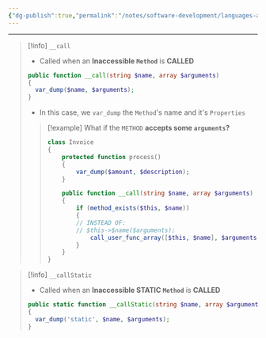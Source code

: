```yaml
---
{"dg-publish":true,"permalink":"/notes/software-development/languages-and-frameworks/web-development/backend/php/02-object-oriented-programming-oop/09-magic-methods/03-call-and-call-static/","tags":["programming","php","webdevelopment","backend","OOP"],"created":"2025-07-13T15:24:54.984+08:00"}
---
```



---

> [!info] `__call`
>
> - Called when an **Inaccessible `Method`** is **CALLED**
>
> ```php
> public function __call(string $name, array $arguments)
> {
> 	var_dump($name, $arguments);
> }
> ```
>
> - In this case, we `var_dump` the `Method`'s name and it's `Properties`
>
> > [!example]
> > What if the `METHOD` **accepts some `arguments`?**
> >
> > ```php
> > class Invoice
> > {
> > 	protected function process()
> > 	{
> > 		var_dump($amount, $description);
> > 	}
> >
> > 	public function __call(string $name, array $arguments)
> > 	{
> > 		if (method_exists($this, $name))
> > 		{
> > 		// INSTEAD OF:
> > 		// $this->$name($arguments);
> > 			call_user_func_array([$this, $name], $arguments);
> > 		}
> > 	}
> > }
> > ```

> [!info] `__callStatic`
>
> - Called when an **Inaccessible STATIC `Method`** is **CALLED**
>
> ```php
> public static function __callStatic(string $name, array $arguments)
> {
> 	var_dump('static', $name, $arguments);
> }
> ```
